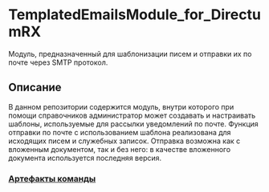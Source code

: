 # TemplatedEmailsModule_for_DirectumRX
Модуль, предназначенный для шаблонизации писем и отправки их по почте через SMTP протокол.

<h2>Описание</h2>В данном репозитории содержится модуль, внутри которого при помощи справочников администратор может создавать и настраивать шаблоны, используемые для рассылки уведомлений по почте. Функция отправки по почте с использованием шаблона реализована для исходящих писем и служебных записок. Отправка возможна как с вложенным документом, так и без него: в качестве вложенного документа используется последняя версия.

<h3><a href="https://drive.google.com/drive/folders/1f0goDqoBM9L4yij-1_8_pgH8QQg21JeQ">Артефакты команды</a></h3>

